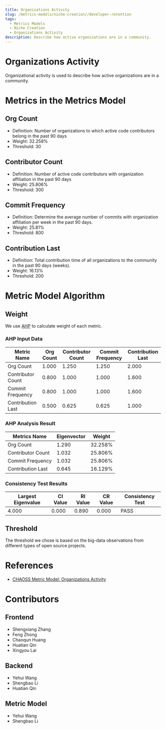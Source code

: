 ```yaml
---
title: Organizations Activity
slug: /metrics-models/niche-creation//developer-retention
tags:
  - Metrics Models
  - Niche Creation
  - Organizations Activity
description: Describe how active organizations are in a community.
---
```


# Organizations Activity

Organizational activity is used to describe how active organizations are in a community.

# Metrics in the Metrics Model

## Org Count

* Definition: Number of organizations to which active code contributors belong in the past 90 days
* Weight: 32.258%
* Threshold: 30

## Contributor Count

* Definition: Number of active code contributors with organization affiliation in the past 90 days
* Weight: 25.806%
* Threshold: 300

## Commit Frequency

* Definition: Determine the average number of commits with organization affiliation per week in the past 90 days.
* Weight: 25.81%
* Threshold: 800

## Contribution Last

* Definition: Total contribution time of all organizations to the community in the past 90 days (weeks).
* Weight: 16.13%
* Threshold: 200

# Metric Model Algorithm

## Weight

We use [AHP](https://en.wikipedia.org/wiki/Analytic_hierarchy_process) to calculate weight of each metric.

### AHP Input Data
Metric Name | Org Count | Contributor Count | Commit Frequency | Contribution Last 
--- | --- | --- | --- | --- 
Org Count | 		 1.000	| 1.250	| 1.250	| 2.000
Contributor Count |  0.800	| 1.000	| 1.000	| 1.600
Commit Frequency |   0.800	| 1.000	| 1.000	| 1.600
Contribution Last |  0.500	| 0.625	| 0.625	| 1.000

### AHP Analysis Result

Metrics Name | Eigenvector | Weight
--- | --- | ---
Org Count | 		 1.290	| 32.258%
Contributor Count |  1.032	| 25.806%
Commit Frequency |   1.032	| 25.806%
Contribution Last |  0.645	| 16.129%

### Consistency Test Results

Largest Eigenvalue | CI Value | RI Value| CR Value | Consistency Test
--- | --- | --- | --- | ---
4.000 | 0.000	| 0.890 | 0.000	 | PASS


## Threshold

The threshold we chose is based on the big-data observations from different types of open source projects.

# References

* [CHAOSS Metric Model: Organizations Activity](https://github.com/chaoss/wg-metrics-models/tree/main/metrics-model-libs/organization-activity)

# Contributors
## Frontend
* Shengxiang Zhang
* Feng Zhong
* Chaoqun Huang
* Huatian Qin
* Xingyou Lai

## Backend
* Yehui Wang
* Shengbao Li
* Huatian Qin

## Metric Model
* Yehui Wang
* Shengbao Li